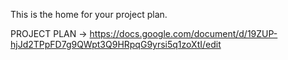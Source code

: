 This is the home for your project plan.

PROJECT PLAN -> https://docs.google.com/document/d/19ZUP-hjJd2TPpFD7g9QWpt3Q9HRpqG9yrsi5q1zoXtI/edit
